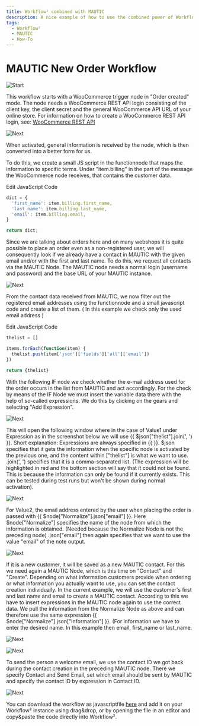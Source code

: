 ```yaml
---
title: Workflow² combined with MAUTIC
description: A nice example of how to use the combined power of Workflow² and MAUTIC
tags:
  - Workflow²
  - MAUTIC
  - How-To
---
```


# MAUTIC New Order Workflow

![Start](/_images/workflows/workflows/mauticworkflow_new_order1.png)

This workflow starts with a WooCommerce trigger node in "Order created" mode.
The node needs a WooCommerce REST API login consisting of the client key, the client secret and the general WooCommerce API URL of your online store.
For information on how to create a WooCommerce REST API login, see:
[WooCommerce REST API](https://woocommerce.com/document/woocommerce-rest-api/)

![Next](/_images/workflows/workflows/mauticworkflow_new_order2.png)

When activated, general information is received by the node, which is then converted into a better form for us.

To do this, we create a small JS script in the functionnode that maps the information to specific terms.
Under "item.billing" in the part of the message the WooCommerce node receives, that contains the customer data.

Edit JavaScript Code
``` Javascript
dict = {
  'first_name': item.billing.first_name,
  'last_name': item.billing.last_name,
  'email': item.billing.email,
}

return dict;

```

Since we are talking about orders here and on many webshops it is quite possible to place an order even as a non-registered user, we will consequently look if we already have a contact in MAUTIC with the given email and/or with the first and last name.
To do this, we request all contacts via the MAUTIC Node.
The MAUTIC node needs a normal login (username and password) and the base URL of your MAUTIC instance.

![Next](/_images/workflows/workflows/mauticworkflow_new_order3.png)

From the contact data received from MAUTIC, we now filter out the registered email addresses using the functionnode and a small javascript code and create a list of them.
( In this example we check only the used email address )

Edit JavaScript Code
``` Javascript
thelist = []

items.forEach(function(item) {
  thelist.push(item['json']['fields']['all']['email'])
})

return {thelist}

```

With the following IF node we check whether the e-mail address used for the order occurs in the list from MAUTIC and act accordingly.
For the check by means of the IF Node we must insert the variable data there with the help of so-called expressions.
We do this by clicking on the gears and selecting "Add Expression".

![Next](/_images/workflows/workflows/mauticworkflow_new_order5.png)

This will open the following window where in the case of Value1 under Expression as in the screenshot below we will use {{ $json["thelist"].join(', ') }}.
Short explanation:
Expressions are always specified in {{ }}.
$json specifies that it gets the information when the specific node is activated by the previous one, and the content within ["thelist"] is what we want to use.
.join(', ') specifies that it is a comma-separated list.
(The expression will be highlighted in red and the bottom section will say that it could not be found. This is because the information can only be found if it currently exists. This can be tested during test runs but won't be shown during normal activation).

![Next](/_images/workflows/workflows/mauticworkflow_new_order6.png)

For Value2, the email address entered by the user when placing the order is passed with
{{ $node["Normalize"].json["email"] }}.
Here $node["Normalize"] specifies the name of the node from which the information is obtained. (Needed because the Normalize Node is not the preceding node)
.json["email"] then again specifies that we want to use the value "email" of the note output.

![Next](/_images/workflows/workflows/mauticworkflow_new_order7_9.png)

If it is a new customer, it will be saved as a new MAUTIC contact.
For this we need again a MAUTIC Node, which is this time on "Contact" and "Create".
Depending on what information customers provide when ordering or what information you actually want to use, you can set the contact creation individually.
In the current example, we will use the customer's first and last name and email to create a MAUTIC contact.
According to this we have to insert expressions in the MAUTIC node again to use the correct data.
We pull the information from the Normalize Node as above and can therefore use the same expression {{ $node["Normalize"].json["Information"] }}.
(For information we have to enter the desired name. In this example then email, first_name or last_name.

![Next](/_images/workflows/workflows/mauticworkflow_new_contact.png)

![Next](/_images/workflows/workflows/mauticworkflow_new_order7_9.png)

To send the person a welcome email, we use the contact ID we got back during the contact creation in the preceding MAUTIC node.
There we specify Contact and Send Email, set which email should be sent by MAUTIC and specify the contact ID by expression in Contact ID.

![Next](/_images/workflows/workflows/mauticworkflow_new_order10.png)



You can download the workflow as javascriptfile <a href="downloadables/newordermautic.js" download>here</a> and add it on your Workflow² instance using drag&drop,
or by opening the file in an editor and copy&paste the code directly into Workflow².
